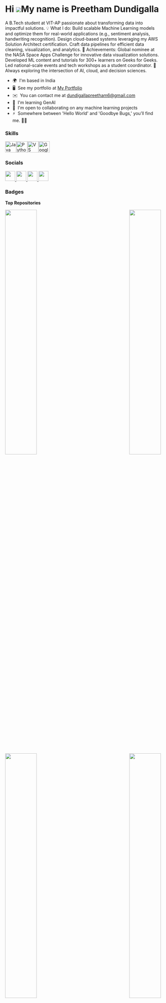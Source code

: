Hi ![](https://user-images.githubusercontent.com/18350557/176309783-0785949b-9127-417c-8b55-ab5a4333674e.gif)My name is Preetham Dundigalla
===========================================================================================================================================

A B.Tech student at VIT-AP passionate about transforming data into impactful solutions. 💡 What I do: Build scalable Machine Learning models and optimize them for real-world applications (e.g., sentiment analysis, handwriting recognition). Design cloud-based systems leveraging my AWS Solution Architect certification. Craft data pipelines for efficient data cleaning, visualization, and analytics. 🚀 Achievements: Global nominee at the NASA Space Apps Challenge for innovative data visualization solutions. Developed ML content and tutorials for 300+ learners on Geeks for Geeks. Led national-scale events and tech workshops as a student coordinator. 🌱 Always exploring the intersection of AI, cloud, and decision sciences.

* 🌍  I'm based in India
* 🖥️  See my portfolio at [My Portfolio](http://gamma.app/docs/Preetham-Kumar-Dundigalla-Unleashing-Potential-ld281euiqvu47c8)
* ✉️  You can contact me at [dundigallapreetham6@gmail.com](mailto:dundigallapreetham6@gmail.com)
* 🧠  I'm learning GenAI
* 🤝  I'm open to collaborating on any machine learning projects
* ⚡  Somewhere between 'Hello World' and 'Goodbye Bugs,' you’ll find me. 🧑‍💻

### Skills


<p align="left">
<a href="https://www.oracle.com/java/" target="_blank" rel="noreferrer"><img src="https://raw.githubusercontent.com/danielcranney/readme-generator/main/public/icons/skills/java-colored.svg" width="36" height="36" alt="Java" /></a><a href="https://www.python.org/" target="_blank" rel="noreferrer"><img src="https://raw.githubusercontent.com/danielcranney/readme-generator/main/public/icons/skills/python-colored.svg" width="36" height="36" alt="Python" /></a><a href="https://code.visualstudio.com/" target="_blank" rel="noreferrer"><img src="https://raw.githubusercontent.com/danielcranney/readme-generator/main/public/icons/skills/visualstudiocode.svg" width="36" height="36" alt="VS Code" /></a><a href="https://cloud.google.com/" target="_blank" rel="noreferrer"><img src="https://raw.githubusercontent.com/danielcranney/readme-generator/main/public/icons/skills/googlecloud-colored.svg" width="36" height="36" alt="Google Cloud" /></a>
</p>


### Socials

<p align="left"> <a href="https://discord.com/users/preetham103" target="_blank" rel="noreferrer"> <picture> <source media="(prefers-color-scheme: dark)" srcset="https://raw.githubusercontent.com/danielcranney/readme-generator/main/public/icons/socials/discord-dark.svg" /> <source media="(prefers-color-scheme: light)" srcset="https://raw.githubusercontent.com/danielcranney/readme-generator/main/public/icons/socials/discord.svg" /> <img src="https://raw.githubusercontent.com/danielcranney/readme-generator/main/public/icons/socials/discord.svg" width="32" height="32" /> </picture> </a> <a href="https://www.github.com/Preetham-103" target="_blank" rel="noreferrer"> <picture> <source media="(prefers-color-scheme: dark)" srcset="https://raw.githubusercontent.com/danielcranney/readme-generator/main/public/icons/socials/github-dark.svg" /> <source media="(prefers-color-scheme: light)" srcset="https://raw.githubusercontent.com/danielcranney/readme-generator/main/public/icons/socials/github.svg" /> <img src="https://raw.githubusercontent.com/danielcranney/readme-generator/main/public/icons/socials/github.svg" width="32" height="32" /> </picture> </a> <a href="http://www.instagram.com/preetham_dundigalla" target="_blank" rel="noreferrer"> <picture> <source media="(prefers-color-scheme: dark)" srcset="https://raw.githubusercontent.com/danielcranney/readme-generator/main/public/icons/socials/instagram-dark.svg" /> <source media="(prefers-color-scheme: light)" srcset="https://raw.githubusercontent.com/danielcranney/readme-generator/main/public/icons/socials/instagram.svg" /> <img src="https://raw.githubusercontent.com/danielcranney/readme-generator/main/public/icons/socials/instagram.svg" width="32" height="32" /> </picture> </a> <a href="https://www.linkedin.com/in/Preetham Dundigalla " target="_blank" rel="noreferrer"> <picture> <source media="(prefers-color-scheme: dark)" srcset="https://raw.githubusercontent.com/danielcranney/readme-generator/main/public/icons/socials/linkedin-dark.svg" /> <source media="(prefers-color-scheme: light)" srcset="https://raw.githubusercontent.com/danielcranney/readme-generator/main/public/icons/socials/linkedin.svg" /> <img src="https://raw.githubusercontent.com/danielcranney/readme-generator/main/public/icons/socials/linkedin.svg" width="32" height="32" /> </picture> </a></p>

### Badges

<b>Top Repositories</b>

<div width="100%" align="center"><a href="https://github.com/Preetham-103/Fine-Tuning" align="left"><img align="left" width="45%" src="https://github-readme-stats.vercel.app/api/pin/?username=Preetham-103&repo=Fine-Tuning&title_color=0891b2&text_color=ffffff&icon_color=0891b2&bg_color=000000&hide_border=true&locale=en" /></a><a href="https://github.com/Preetham-103/LeetCode_Preetham" align="right"><img align="right" width="45%" src="https://github-readme-stats.vercel.app/api/pin/?username=Preetham-103&repo=LeetCode_Preetham&title_color=0891b2&text_color=ffffff&icon_color=0891b2&bg_color=000000&hide_border=true&locale=en" /></a></div><br /><br /><br /><br /><br /><br /><br />

<br /><br /><br /><br /><br />

<div width="100%" align="center"><a href="https://github.com/Preetham-103/Qdrant_Vector_Database" align="left"><img align="left" width="45%" src="https://github-readme-stats.vercel.app/api/pin/?username=Preetham-103&repo=Qdrant_Vector_Database&title_color=0891b2&text_color=ffffff&icon_color=0891b2&bg_color=000000&hide_border=true&locale=en" /></a><a href="https://github.com/Preetham-103/NASA-Space-Science" align="right"><img align="right" width="45%" src="https://github-readme-stats.vercel.app/api/pin/?username=Preetham-103&repo=NASA-Space-Science&title_color=0891b2&text_color=ffffff&icon_color=0891b2&bg_color=000000&hide_border=true&locale=en" /></a></div>
